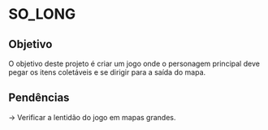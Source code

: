 # SO_LONG

## Objetivo
O objetivo deste projeto é criar um jogo onde o personagem principal deve pegar os itens coletáveis e se dirigir para a saída do mapa.

## Pendências
-> Verificar a lentidão do jogo em mapas grandes.